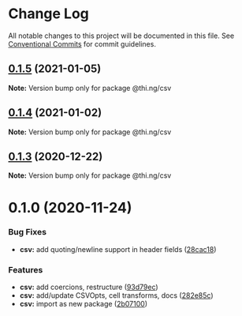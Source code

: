 # Change Log

All notable changes to this project will be documented in this file.
See [Conventional Commits](https://conventionalcommits.org) for commit guidelines.

## [0.1.5](https://github.com/thi-ng/umbrella/compare/@thi.ng/csv@0.1.4...@thi.ng/csv@0.1.5) (2021-01-05)

**Note:** Version bump only for package @thi.ng/csv





## [0.1.4](https://github.com/thi-ng/umbrella/compare/@thi.ng/csv@0.1.3...@thi.ng/csv@0.1.4) (2021-01-02)

**Note:** Version bump only for package @thi.ng/csv





## [0.1.3](https://github.com/thi-ng/umbrella/compare/@thi.ng/csv@0.1.2...@thi.ng/csv@0.1.3) (2020-12-22)

**Note:** Version bump only for package @thi.ng/csv





# 0.1.0 (2020-11-24)


### Bug Fixes

* **csv:** add quoting/newline support in header fields ([28cac18](https://github.com/thi-ng/umbrella/commit/28cac1884b074d125fee747c76d3abc423cfe7ea))


### Features

* **csv:** add coercions, restructure ([93d79ec](https://github.com/thi-ng/umbrella/commit/93d79ec0b9b81ab209046bd460b5f7993359e547))
* **csv:** add/update CSVOpts, cell transforms, docs ([282e85c](https://github.com/thi-ng/umbrella/commit/282e85cf9c1a9aae704d918218f8c143b51a88df))
* **csv:** import as new package ([2b07100](https://github.com/thi-ng/umbrella/commit/2b07100f27bb9fb1f934901aec7c9fc1fab67fbf))
